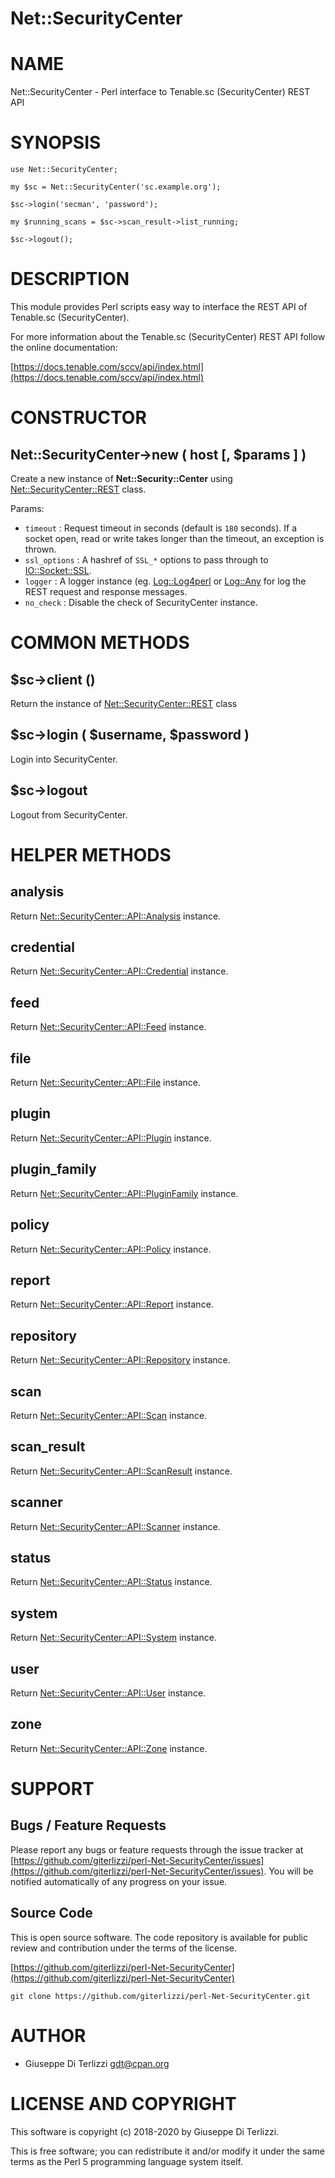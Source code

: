 # Net::SecurityCenter
# NAME

Net::SecurityCenter - Perl interface to Tenable.sc (SecurityCenter) REST API

# SYNOPSIS

    use Net::SecurityCenter;

    my $sc = Net::SecurityCenter('sc.example.org');

    $sc->login('secman', 'password');

    my $running_scans = $sc->scan_result->list_running;

    $sc->logout();

# DESCRIPTION

This module provides Perl scripts easy way to interface the REST API of Tenable.sc
(SecurityCenter).

For more information about the Tenable.sc (SecurityCenter) REST API follow the online documentation:

[https://docs.tenable.com/sccv/api/index.html](https://docs.tenable.com/sccv/api/index.html)

# CONSTRUCTOR

## Net::SecurityCenter->new ( host \[, $params \] )

Create a new instance of **Net::Security::Center** using [Net::SecurityCenter::REST](https://metacpan.org/pod/Net%3A%3ASecurityCenter%3A%3AREST) class.

Params:

- `timeout` : Request timeout in seconds (default is `180` seconds).
If a socket open, read or write takes longer than the timeout, an exception is thrown.
- `ssl_options` : A hashref of `SSL_*` options to pass through to [IO::Socket::SSL](https://metacpan.org/pod/IO%3A%3ASocket%3A%3ASSL).
- `logger` : A logger instance (eg. [Log::Log4perl](https://metacpan.org/pod/Log%3A%3ALog4perl) or [Log::Any](https://metacpan.org/pod/Log%3A%3AAny) for log
the REST request and response messages.
- `no_check` : Disable the check of SecurityCenter instance.

# COMMON METHODS

## $sc->client ()

Return the instance of [Net::SecurityCenter::REST](https://metacpan.org/pod/Net%3A%3ASecurityCenter%3A%3AREST) class

## $sc->login ( $username, $password )

Login into SecurityCenter.

## $sc->logout

Logout from SecurityCenter.

# HELPER METHODS

## analysis

Return [Net::SecurityCenter::API::Analysis](https://metacpan.org/pod/Net%3A%3ASecurityCenter%3A%3AAPI%3A%3AAnalysis) instance.

## credential

Return [Net::SecurityCenter::API::Credential](https://metacpan.org/pod/Net%3A%3ASecurityCenter%3A%3AAPI%3A%3ACredential) instance.

## feed

Return [Net::SecurityCenter::API::Feed](https://metacpan.org/pod/Net%3A%3ASecurityCenter%3A%3AAPI%3A%3AFeed) instance.

## file

Return [Net::SecurityCenter::API::File](https://metacpan.org/pod/Net%3A%3ASecurityCenter%3A%3AAPI%3A%3AFile) instance.

## plugin

Return [Net::SecurityCenter::API::Plugin](https://metacpan.org/pod/Net%3A%3ASecurityCenter%3A%3AAPI%3A%3APlugin) instance.

## plugin\_family

Return [Net::SecurityCenter::API::PluginFamily](https://metacpan.org/pod/Net%3A%3ASecurityCenter%3A%3AAPI%3A%3APluginFamily) instance.

## policy

Return [Net::SecurityCenter::API::Policy](https://metacpan.org/pod/Net%3A%3ASecurityCenter%3A%3AAPI%3A%3APolicy) instance.

## report

Return [Net::SecurityCenter::API::Report](https://metacpan.org/pod/Net%3A%3ASecurityCenter%3A%3AAPI%3A%3AReport) instance.

## repository

Return [Net::SecurityCenter::API::Repository](https://metacpan.org/pod/Net%3A%3ASecurityCenter%3A%3AAPI%3A%3ARepository) instance.

## scan

Return [Net::SecurityCenter::API::Scan](https://metacpan.org/pod/Net%3A%3ASecurityCenter%3A%3AAPI%3A%3AScan) instance.

## scan\_result

Return [Net::SecurityCenter::API::ScanResult](https://metacpan.org/pod/Net%3A%3ASecurityCenter%3A%3AAPI%3A%3AScanResult) instance.

## scanner

Return [Net::SecurityCenter::API::Scanner](https://metacpan.org/pod/Net%3A%3ASecurityCenter%3A%3AAPI%3A%3AScanner) instance.

## status

Return [Net::SecurityCenter::API::Status](https://metacpan.org/pod/Net%3A%3ASecurityCenter%3A%3AAPI%3A%3AStatus) instance.

## system

Return [Net::SecurityCenter::API::System](https://metacpan.org/pod/Net%3A%3ASecurityCenter%3A%3AAPI%3A%3ASystem) instance.

## user

Return [Net::SecurityCenter::API::User](https://metacpan.org/pod/Net%3A%3ASecurityCenter%3A%3AAPI%3A%3AUser) instance.

## zone

Return [Net::SecurityCenter::API::Zone](https://metacpan.org/pod/Net%3A%3ASecurityCenter%3A%3AAPI%3A%3AZone) instance.

# SUPPORT

## Bugs / Feature Requests

Please report any bugs or feature requests through the issue tracker
at [https://github.com/giterlizzi/perl-Net-SecurityCenter/issues](https://github.com/giterlizzi/perl-Net-SecurityCenter/issues).
You will be notified automatically of any progress on your issue.

## Source Code

This is open source software.  The code repository is available for
public review and contribution under the terms of the license.

[https://github.com/giterlizzi/perl-Net-SecurityCenter](https://github.com/giterlizzi/perl-Net-SecurityCenter)

    git clone https://github.com/giterlizzi/perl-Net-SecurityCenter.git

# AUTHOR

- Giuseppe Di Terlizzi <gdt@cpan.org>

# LICENSE AND COPYRIGHT

This software is copyright (c) 2018-2020 by Giuseppe Di Terlizzi.

This is free software; you can redistribute it and/or modify it under
the same terms as the Perl 5 programming language system itself.
